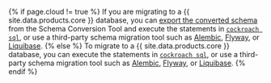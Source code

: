 {% if page.cloud != true %}
If you are migrating to a {{ site.data.products.core }} database, you can [export the converted schema](../cockroachcloud/migrations-page.html#export-the-schema) from the Schema Conversion Tool and execute the statements in [`cockroach sql`](cockroach-sql.html), or use a third-party schema migration tool such as [Alembic](alembic.html), [Flyway](flyway.html), or [Liquibase](liquibase.html).
{% else %}
To migrate to a {{ site.data.products.core }} database, you can execute the statements in [`cockroach sql`](../{{version_prefix}}cockroach-sql.html), or use a third-party schema migration tool such as [Alembic](../{{version_prefix}}alembic.html), [Flyway](../{{version_prefix}}flyway.html), or [Liquibase](../{{version_prefix}}liquibase.html).
{% endif %}
